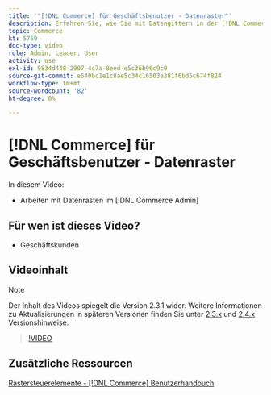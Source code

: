 ```yaml
---
title: '"[!DNL Commerce] für Geschäftsbenutzer - Datenraster"'
description: Erfahren Sie, wie Sie mit Datengittern in der [!DNL Commerce Admin].
topic: Commerce
kt: 5759
doc-type: video
role: Admin, Leader, User
activity: use
exl-id: 9834d448-2907-4c7a-8eed-e5c36b96c9c9
source-git-commit: e540bc1e1c8ae5c34c16503a381f6bd5c674f824
workflow-type: tm+mt
source-wordcount: '82'
ht-degree: 0%

---
```


# [!DNL Commerce] für Geschäftsbenutzer - Datenraster

In diesem Video:

- Arbeiten mit Datenrasten im [!DNL Commerce Admin]

## Für wen ist dieses Video?

- Geschäftskunden

## Videoinhalt

>[!NOTE]
>
>Der Inhalt des Videos spiegelt die Version 2.3.1 wider. Weitere Informationen zu Aktualisierungen in späteren Versionen finden Sie unter [ 2.3.x](https://devdocs.magento.com/guides/v2.3/release-notes/bk-release-notes.html) und [2.4.x](https://devdocs.magento.com/guides/v2.4/release-notes/bk-release-notes.html) Versionshinweise.

>[!VIDEO](https://video.tv.adobe.com/v/35960?quality=12&learn=on)

## Zusätzliche Ressourcen

[Rastersteuerelemente - [!DNL Commerce] Benutzerhandbuch](https://docs.magento.com/user-guide/stores/admin-grid-controls.html)
